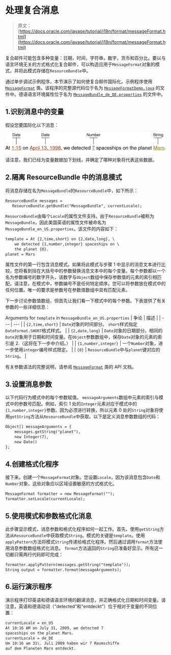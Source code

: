 # 处理复合消息

> 原文： [https://docs.oracle.com/javase/tutorial/i18n/format/messageFormat.html](https://docs.oracle.com/javase/tutorial/i18n/format/messageFormat.html)

复合邮件可能包含多种变量：日期，时间，字符串，数字，货币和百分比。要以与语言环境无关的方式格式化复合邮件，可以构造应用于`MessageFormat`对象的模式，并将此模式存储在`ResourceBundle`中。

通过单步调试示例程序，本节演示了如何使复合邮件国际化。示例程序使用 [`MessageFormat`](https://docs.oracle.com/javase/8/docs/api/java/text/MessageFormat.html) 类。该程序的完整源代码位于名为 [`MessageFormatDemo.java`](examples/MessageFormatDemo.java) 的文件中。德语语言环境属性位于名为 [`MessageBundle_de_DE.properties`](examples/MessageBundle_de_DE.properties) 的文件中。

## 1.识别消息中的变量

假设您要国际化以下消息：

![The following line of text: At 1:15 on April 13, 1998, we detected 7 spaceships on the planet Mars.  The variable data (1:15, April 13,1998, 7, and Mars) have been underlined.](img/e3ed737400f94a595293b94464e6df58.jpg)

请注意，我们已经为变量数据加下划线，并确定了哪种对象将代表这些数据。

## 2.隔离 ResourceBundle 中的消息模式

将消息存储在名为`MessageBundle`的`ResourceBundle`中，如下所示：

```
ResourceBundle messages =
   ResourceBundle.getBundle("MessageBundle", currentLocale);

```

`ResourceBundle`由每个`Locale`的属性文件支持。由于`ResourceBundle`被称为`MessageBundle`，因此美国英语的属性文件被命名为`MessageBundle_en_US.properties`。该文件的内容如下：

```
template = At {2,time,short} on {2,date,long}, \
    we detected {1,number,integer} spaceships on \
    the planet {0}.
planet = Mars

```

属性文件的第一行包含消息模式。如果将此模式与步骤 1 中显示的消息文本进行比较，您将看到括在大括号中的参数替换消息文本中的每个变量。每个参数都以一个名为参数编号的数字开头，该数字与`Object`数组中保存参数值的元素的索引相匹配。请注意，在模式中，参数编号不是任何特定顺序。您可以将参数放在模式中的任何位置。唯一的要求是参数号在参数值数组中具有匹配元素。

下一步讨论参数值数组，但首先让我们看一下模式中的每个参数。下表提供了有关参数的一些详细信息：

Arguments for `template` in `MessageBundle_en_US.properties`
| 争论 | 描述 |
| --- | --- |
| `{2,time,short}` | `Date`对象的时间部分。 `short`样式指定`DateFormat.SHORT`格式样式。 |
| `{2,date,long}` | `Date`对象的日期部分。相同的`Date`对象用于日期和时间变量。在`Object`参数数组中，保存`Date`对象的元素的索引是 2.（这将在下一步中介绍。） |
| `{1,number,integer}` | 一个`Number`对象，进一步使用`integer`编号样式限定。 |
| `{0}` | `ResourceBundle`中与`planet`键对应的`String`。 |

有关参数语法的完整说明，请参阅 [`MessageFormat`](https://docs.oracle.com/javase/8/docs/api/java/text/MessageFormat.html) 类的 API 文档。

## 3.设置消息参数

以下代码行为模式中的每个参数赋值。 `messageArguments`数组中元素的索引与模式中的参数号匹配。例如，索引 1 处的`Integer`元素对应于模式中的`{1,number,integer}`参数。因为必须进行转换，所以元素 0 处的`String`对象将使用`getString`方法从`ResourceBundle`中获取。以下是定义消息参数数组的代码：

```
Object[] messageArguments = {
    messages.getString("planet"),
    new Integer(7),
    new Date()
};

```

## 4.创建格式化程序

接下来，创建一个`MessageFormat`对象。您设置`Locale`，因为该消息包含`Date`和`Number`对象，这些对象应以区域设置敏感的方式格式化。

```
MessageFormat formatter = new MessageFormat("");
formatter.setLocale(currentLocale);

```

## 5.使用模式和参数格式化消息

此步骤显示模式，消息参数和格式化程序如何一起工作。首先，使用`getString`方法从`ResourceBundle`中获取模式`String`。模式的关键是`template`。使用`applyPattern`方法将模式`String`传递给格式化程序。然后通过调用`format`方法使用消息参数数组格式化消息。 `format`方法返回的`String`已准备好显示。所有这一切都只需两行代码即可完成：

```
formatter.applyPattern(messages.getString("template"));
String output = formatter.format(messageArguments);

```

## 6.运行演示程序

演示程序打印英语和德语语言环境的翻译消息，并正确格式化日期和时间变量。请注意，英语和德语动词（“detected”和“entdeckt”）位于相对于变量的不同位置：

```
currentLocale = en_US
At 10:16 AM on July 31, 2009, we detected 7
spaceships on the planet Mars.
currentLocale = de_DE
Um 10:16 am 31\. Juli 2009 haben wir 7 Raumschiffe
auf dem Planeten Mars entdeckt.

```